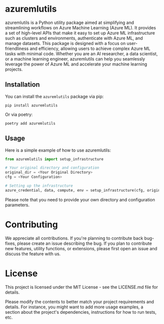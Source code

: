 # azuremlutils
azuremlutils is a Python utility package aimed at simplifying and streamlining workflows on Azure Machine Learning 
(Azure ML). It provides a set of high-level APIs that make it easy to set up Azure ML infrastructure such as clusters 
and environments, authenticate with Azure ML, and manage datasets. This package is designed with a focus on 
user-friendliness and efficiency, allowing users to achieve complex Azure ML tasks with minimal code. Whether you are 
an AI researcher, a data scientist, or a machine learning engineer, azuremlutils can help you seamlessly leverage the 
power of Azure ML and accelerate your machine learning projects.

## Installation

You can install the `azuremlutils` package via pip:

```shell
pip install azuremlutils
```

Or via poetry:

```shell
poetry add azuremlutils
```

## Usage
Here is a simple example of how to use azuremlutils:

```python
from azuremlutils import setup_infrastructure

# Your original directory and configuration
original_dir = <Your Original Directory>
cfg = <Your Configuration>

# Setting up the infrastructure
azure_credential, data, compute, env = setup_infrastructure(cfg, original_dir)
```

Please note that you need to provide your own directory and configuration parameters.

# Contributing

We appreciate all contributions. If you're planning to contribute back bug-fixes, please create an issue describing the 
bug. If you plan to contribute new features, utility functions, or extensions, please first open an issue and discuss 
the feature with us.

# License

This project is licensed under the MIT License - see the LICENSE.md file for details.


Please modify the contents to better match your project requirements and details. For instance, you might want to add 
more usage examples, a section about the project's dependencies, instructions for how to run tests, etc.
